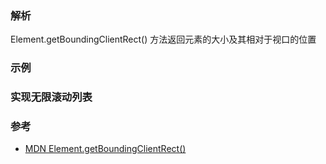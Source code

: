 ### 解析  
Element.getBoundingClientRect() 方法返回元素的大小及其相对于视口的位置


### 示例  

### 实现无限滚动列表  


### 参考  
- [MDN Element.getBoundingClientRect()](https://developer.mozilla.org/zh-CN/docs/Web/API/Element/getBoundingClientRect)  